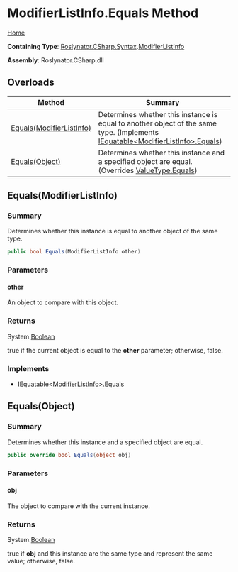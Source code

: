 <a name="_top"></a>

# ModifierListInfo\.Equals Method

[Home](../../../../../README.md#_top)

**Containing Type**: [Roslynator.CSharp.Syntax](../../README.md#_top)\.[ModifierListInfo](../README.md#_top)

**Assembly**: Roslynator\.CSharp\.dll

## Overloads

| Method | Summary |
| ------ | ------- |
| [Equals(ModifierListInfo)](#Roslynator_CSharp_Syntax_ModifierListInfo_Equals_Roslynator_CSharp_Syntax_ModifierListInfo_) | Determines whether this instance is equal to another object of the same type\. \(Implements [IEquatable\<ModifierListInfo>.Equals](https://docs.microsoft.com/en-us/dotnet/api/system.iequatable-1.equals)\) |
| [Equals(Object)](#Roslynator_CSharp_Syntax_ModifierListInfo_Equals_System_Object_) | Determines whether this instance and a specified object are equal\. \(Overrides [ValueType.Equals](https://docs.microsoft.com/en-us/dotnet/api/system.valuetype.equals)\) |

## Equals\(ModifierListInfo\) <a name="Roslynator_CSharp_Syntax_ModifierListInfo_Equals_Roslynator_CSharp_Syntax_ModifierListInfo_"></a>

### Summary

Determines whether this instance is equal to another object of the same type\.

```csharp
public bool Equals(ModifierListInfo other)
```

### Parameters

#### other

An object to compare with this object\.

### Returns

System\.[Boolean](https://docs.microsoft.com/en-us/dotnet/api/system.boolean)

true if the current object is equal to the **other** parameter; otherwise, false\.

### Implements

* [IEquatable\<ModifierListInfo>.Equals](https://docs.microsoft.com/en-us/dotnet/api/system.iequatable-1.equals)

## Equals\(Object\) <a name="Roslynator_CSharp_Syntax_ModifierListInfo_Equals_System_Object_"></a>

### Summary

Determines whether this instance and a specified object are equal\.

```csharp
public override bool Equals(object obj)
```

### Parameters

#### obj

The object to compare with the current instance\. 

### Returns

System\.[Boolean](https://docs.microsoft.com/en-us/dotnet/api/system.boolean)

true if **obj** and this instance are the same type and represent the same value; otherwise, false\. 